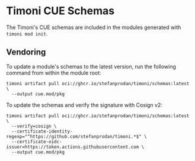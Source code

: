 # Timoni CUE Schemas

The Timoni's CUE schemas are included in the modules generated with `timoni mod init`.

## Vendoring

To update a module's schemas to the latest version,
run the following command from within the module root:

```shell
timoni artifact pull oci://ghcr.io/stefanprodan/timoni/schemas:latest \
  --output cue.mod/pkg
```

To update the schemas and verify the signature with Cosign v2:

```shell
timoni artifact pull oci://ghcr.io/stefanprodan/timoni/schemas:latest \
  --verify=cosign \
  --certificate-identity-regexp="^https://github.com/stefanprodan/timoni.*$" \
  --certificate-oidc-issuer=https://token.actions.githubusercontent.com \
  --output cue.mod/pkg
```
